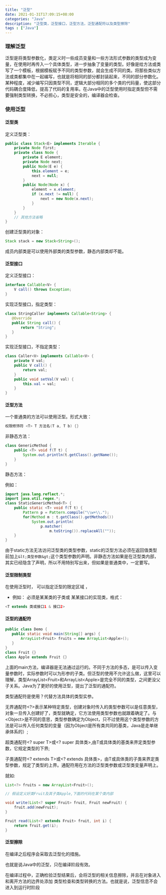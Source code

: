 ```yaml
---
title: "泛型"
date: 2021-01-31T17:09:15+08:00
categories: "Java"
description: "泛型类，泛型接口，泛型方法，泛型通配符以及类型擦除"
tags : ["Java"]
---
```


### 理解泛型

泛型是将类型参数化，类定义时一些成员变量和一些方法形式参数的类型成为变量，在使用时再传入一个具体类型，进一步抽象了变量的类型。好像是给方法或类写了一个模板，根据模板赋予不同的类型参数，就会生成不同的类。将那些类似方法或类都集中在一起编写，也就是将相同的部分都封装起来，不同的部分参数化。某种程度，减少编写只因类型不同，逻辑大部分相同的多个类的代码量，使这部分代码耦合度降低，提高了代码的复用率。在Java中的泛型使用时指定类型但不需要强制类型转换，不必担心，类型是安全的，编译器会检查。

### 使用泛型

#### 泛型类

定义泛型类：

```java
public class Stack<E> implements Iterable {
    private Node first;
    private class Node {
 		private E element;
  		private Node next;
  		public Node(E e) {
        	this.element = e;
        	next = null;
  		}
    	public Node(Node x) {
    		element = x.element;
  			if (x.next != null) {
     			next = new Node(x.next);
    		}
  		}
	}
    // 其他方法省略
}
```

创建泛型类的对象：

```java
Stack stack = new Stack<String>();
```

成员内部类是可以使用外部类的类型参数，静态内部类却不能。

#### 泛型接口

定义泛型接口：

```java
interface Callable<V> {
    V call() throws Exception;
}
```

实现泛型接口，指定类型：

```java
class StringCaller implements Callable<String> {
   @Override
   public String call() {
       return "String";
   }
}
```

实现泛型接口，不指定类型：

```java
class Caller<V> implements Callable<V> {
    private V val;
    public V call() {
        return val;
    }
    public void setVal(V val) {
        this.val = val;
    }
}
```

#### 泛型方法

一个普通类的方法可以使用泛型。形式大致：

```java
权限修饰符 <T> T 方法名(T a, T b) {}
```

非静态方法：

```java
class GenericMethod {
    public <T> void f(T t) {
        System.out.println(t.getClass().getName());
    }
}
```

静态方法：

例如：
```java
import java.lang.reflect.*;
import java.util.regex.*;
class StaticGenericMethod<T> {
    public static <T> void f(T t) {
        Pattern p = Pattern.compile("\\w+\\.");
        for(Method m : t.getClass().getMethods())
            System.out.println(
                p.matcher(
                    m.toString()).replaceAll(""));
    }
}
```

由于static方法无法访问泛型类的类型参数，static的泛型方法必须在返回值类型前加上`&lt;类型参数&gt;`这个类型参数的声明。非静态方法如果是在泛型类内部，其实已经隐含了声明，所以不用特别写出来，但如果是普通类中，一定要写。

#### 泛型限制类型

在使用泛型时， 可以指定泛型的限定区域 ，

*   例如： 必须是某某类的子类或 某某接口的实现类，格式：

```java
<T extends 类或接口1 & 接口2> 
```

#### 泛型的通配符

```java
public class Demo {
   public static void main(String[] args) {
       ArrayList<Fruit> fruits = new ArrayList<Apple>();
   }
}
class Fruit {}
class Apple extends Fruit {}
```

上面的main方法，编译器是无法通过运行的。不同于方法的多态，是可以传入变量参数时，实际参数时可以为形参的子类。但泛型的使用不允许这么做，这里可以理解，类型ArrayList&lt;Fruit&gt;和ArrayList&lt;Apple&gt;是完全不同的类型，之间更没父子关系。Java为了更好的使用泛型，提出了泛型的通配符。

类型通配符是使用？代替方法具体的类型实参。

无界通配符&lt;?&gt;表示某种特定类型，创建对象时传入的类型参数可以是任意类型，对象一旦传入创建好了，类型就确定，它方法使用类型参数也就跟着确定了。与&lt;Object&gt;是不同的意思，类型参数确定为Object，只不过使用这个类型参数的方法是可以传入任何类型的变量（因为Object是所有类共同的基类，Java是走单继承体系的）;

超类通配符&lt;? super T&gt;或&lt;? super 具体类&gt;,由T或具体类的基类来界定类型参数，它规定类型的下界;

子类通配符&lt;? extends T&gt;或&lt;? extends 具体类&gt;，由T或具体类的子类来界定类型参数，规定了类型的上界。通配符用在方法的泛型类参数或泛型类变量声明上。

就如:

```java
List<?> fruits = new ArrayList<Fruit>();
```

```java
// 假设定义好类Fruit及其子类Apple,下面的代码在某个类内部

void write(List<? super Fruit> fruit, Fruit newFruit) {
    fruit.add(newFruit);
}

Fruit read(List<? extends Fruit> fruit, int i) {
    return fruit.get(i);
}
```

#### 泛型擦除

在编译之后程序会采取去泛型化的措施。

也就是说Java中的泛型，只在编译阶段有效。

在编译过程中，正确检验泛型结果后，会将泛型的相关信息擦除，并且在对象进入和离开方法的边界处添加 类型检查和类型转换的方法。也就是说，泛型信息不会进入到运行时阶段